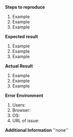 **Steps to reproduce**
1. Example
2. Example
3. Example

**Expected result**
1. Example
2. Example
3. Example

**Actual Result**
1. Example
2. Example
3. Example

**Error Environment**
1. Users:
2. Browser:
3. OS:
4. URL of issue:

**Additional Information**
''none''
